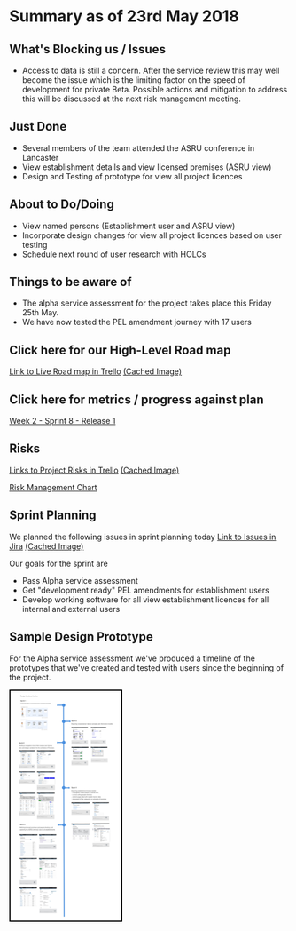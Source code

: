# Summary as of 23rd May 2018 
## What's Blocking us / Issues
* Access to data is still a concern.  After the service review this may well become the issue which is the limiting factor on the speed of development for private Beta.
Possible actions and mitigation to address this will be discussed at the next risk management meeting. 

## Just Done
* Several members of the team attended the ASRU conference in Lancaster
* View establishment details and view licensed premises (ASRU view)
* Design and Testing of prototype for view all project licences

## About to Do/Doing
* View named persons (Establishment user and ASRU view)
* Incorporate design changes for view all project licences based on user testing
* Schedule next round of user research with HOLCs

## Things to be aware of
* The alpha service assessment for the project takes place this Friday 25th May. 
* We have now tested the PEL amendment journey with 17 users


## Click here for our High-Level Road map
[Link to Live Road map in Trello](https://trello.com/b/gDQdE01u/asl-roadmap)    [\(Cached Image\)](graphs/ASLRoadMap23052018.jpg)

## Click here for metrics / progress against plan
[Week 2 - Sprint 8 - Release 1](graphs/progress23052018.png)

## Risks
[Links to Project Risks in Trello](https://trello.com/b/VuFuCL7t/risk-register-and-kpis-asl-delivery)    [\(Cached Image\)](graphs/ASLRiskRegister23052018.jpg)

[Risk Management Chart](graphs/risk23052018.png)

## Sprint Planning
We planned the following issues in sprint planning today
[Link to Issues in Jira](https://jira.digital.homeoffice.gov.uk/secure/RapidBoard.jspa?rapidView=261)    [\(Cached Image\)](graphs/sprint23052018.png)

Our goals for the sprint are
* Pass Alpha service assessment
* Get "development ready" PEL amendments for establishment users
* Develop working software for all view establishment licences for all internal and external users
 
## Sample Design Prototype
For the Alpha service assessment we've produced a timeline of the prototypes that we've created and tested with users since the beginning of the project.

<a href="graphs/timeline.jpg"><img src="graphs/timeline.jpg" alt="HTML5 Icon" width="200" style="border:2px solid black"></a>
